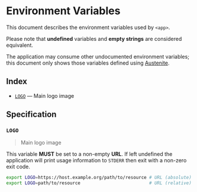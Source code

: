 # Environment Variables

This document describes the environment variables used by `<app>`.

Please note that **undefined** variables and **empty strings** are considered
equivalent.

The application may consume other undocumented environment variables; this
document only shows those variables defined using [Austenite].

[austenite]: https://github.com/ezzatron/austenite

## Index

- [`LOGO`](#LOGO) — Main logo image

## Specification

### `LOGO`

> Main logo image

This variable **MUST** be set to a non-empty **URL**.
If left undefined the application will print usage information to `STDERR` then
exit with a non-zero exit code.

```sh
export LOGO=https://host.example.org/path/to/resource # URL (absolute)
export LOGO=path/to/resource                          # URL (relative)
```
